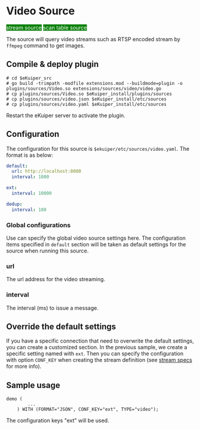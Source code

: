 # Video Source

<span style="background:green;color:white;">stream source</span>
<span style="background:green;color:white">scan table source</span>

The source will query video streams such as RTSP encoded stream by `ffmpeg` command to get images.

## Compile & deploy plugin

```shell
# cd $eKuiper_src
# go build -trimpath -modfile extensions.mod --buildmode=plugin -o plugins/sources/Video.so extensions/sources/video/video.go
# cp plugins/sources/Video.so $eKuiper_install/plugins/sources
# cp plugins/sources/video.json $eKuiper_install/etc/sources
# cp plugins/sources/video.yaml $eKuiper_install/etc/sources
```

Restart the eKuiper server to activate the plugin.

## Configuration

The configuration for this source is `$ekuiper/etc/sources/video.yaml`. The format is as below:

```yaml
default:
  url: http://localhost:8080
  interval: 1000

ext:
  interval: 10000

dedup:
  interval: 100

```
### Global configurations

Use can specify the global video source settings here. The configuration items specified in `default` section will be taken as default settings for the source when running this source.

### url

The url address for the video streaming.

### interval

The interval (ms) to issue a message.


## Override the default settings

If you have a specific connection that need to overwrite the default settings, you can create a customized section. In the previous sample, we create a specific setting named with `ext`.  Then you can specify the configuration with option `CONF_KEY` when creating the stream definition (see [stream specs](../../../sqls/streams.md) for more info).

## Sample usage

```
demo (
		...
	) WITH (FORMAT="JSON", CONF_KEY="ext", TYPE="video");
```

The configuration keys "ext" will be used.

